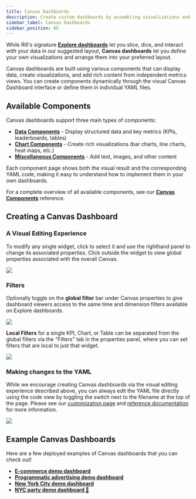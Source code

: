 ```yaml
---
title: Canvas Dashboards
description: Create custom dashboards by assembling visualizations and components
sidebar_label: Canvas Dashboards
sidebar_position: 05
---
```


While Rill's signature **[Explore dashboards](/build/dashboards/dashboards.md)** let you slice, dice, and interact with your data in our suggested layout, **Canvas dashboards** let you define your own visualizations and arrange them into your preferred layout.


Canvas dashboards are built using various components that can display data, create visualizations, and add rich content from independent metrics views. You can create components dynamically through the visual Canvas Dashboard interface or define them in individual YAML files.

## Available Components

Canvas dashboards support three main types of components:

- **[Data Components](/build/dashboards/canvas-widgets/data)** - Display structured data and key metrics (KPIs, leaderboards, tables)
- **[Chart Components](/build/dashboards/canvas-widgets/chart)** - Create rich visualizations (bar charts, line charts, heat maps, etc.)
- **[Miscellaneous Components](/build/dashboards/canvas-widgets/misc)** - Add text, images, and other content

Each component page shows both the visual result and the corresponding YAML code, making it easy to understand how to implement them in your own dashboards.

For a complete overview of all available components, see our [**Canvas Components**](/build/dashboards/canvas-widgets) reference.

## Creating a Canvas Dashboard
### A Visual Editing Experience 

To modify any single widget, click to select it and use the righthand panel to change its associated properties. Click outside the widget to view global properties associated with the overall Canvas.

<img src = '/img/build/dashboard/canvas/selected-widget.png' class='rounded-gif' />
<br/>


###  Filters
Optionally toggle on the **global filter** bar under Canvas properties to give dashboard viewers access to the same time and dimension filters available on Explore dashboards.

<img src = '/img/build/dashboard/canvas/global-filter-bar.png' class='rounded-gif' />
<br/>

**Local Filters** for a single KPI, Chart, or Table can be separated from the global filters via the "Filters" tab in the properties panel, where you can set filters that are local to just that widget.


<img src = '/img/build/dashboard/canvas/local-filters.png' class='rounded-gif' />


### Making changes to the YAML 
While we encourage creating Canvas dashboards via the visual editing experience described above, you can always edit the YAML file directly using the code view by toggling the switch next to the filename at the top of the page. Please see our [customization page](/build/dashboards/customization) and [reference documentation](/reference/project-files/canvas-dashboards) for more information.


<img src = '/img/build/dashboard/canvas/code-toggle.png' class='rounded-gif' />


<!-- 
## Default Filters

Dashboard creators can configure default dimension and measure filters to establish a consistent starting point for viewers. This feature enables you to pre-configure the most relevant data views, ensuring users begin their analysis with the most appropriate context and reducing the need for manual filter configuration.

### Dimension Filters

<img src = '/img/build/dashboard/canvas/dimension-default-filters.png' class='rounded-gif' /> <br/>

Additional parameters can be configured to control filter behavior, including locking filters, hiding values, and setting default selections.

```yaml
defaults:
  filters:
    dimensions:
      # Exclude "Not Available" values and lock the filter
      - dimension: app_site_domain
        exclude: true
        locked: true
        values:
          - "Not Available"
      
      # Make filter non-removable but allow value changes
      - dimension: app_site_name
        removable: false
      
      # Standard dimension filter
      - dimension: device_state
```

### Measure Filters

Measure filters can be configured in the same way:

```yaml
defaults:
  filters:
    measures:
      # Lock impressions filter with greater than 10 threshold
      - measure: impressions
        locked: true
        # hidden: true  # Uncomment to hide from UI
        by_dimension: app_site_domain
        operator: gt  # Available: gt, lt, gte, lte, bt, nbt, eq, neq
        values:
          - "10"
      
      # Configure total_bids filter with less than or equal to 10
      - measure: total_bids
        by_dimension: app_site_name
        operator: lte  # Available: gt, lt, gte, lte, bt, nbt, eq, neq
        values:
          - "10"
```

<img src = '/img/build/dashboard/canvas/measure-default-filters.png' class='rounded-gif' /> <br/> 

For detailed YAML configurations, see the [`filters`](/reference/project-files/canvas-dashboards#defaults) section in our reference documentation.-->

## Example Canvas Dashboards 
Here are a few deployed examples of Canvas dashboards that you can check out!

- **[E-commerce demo dashboard](https://ui.rilldata.com/demo/ezcommerce-demo/canvas/canvas)**
- **[Programmatic advertising demo dashboard](https://ui.rilldata.com/demo/rill-openrtb-prog-ads/canvas/executive_overview)**
- **[New York City demo dashboard](https://ui.rilldata.com/demo/nyc-canvas-jam/canvas/scorecard%20canvas)**
- **[NYC party demo dashboard 🎉](https://ui.rilldata.com/demo/nyc-canvas-jam/canvas/Leaderboard)**

